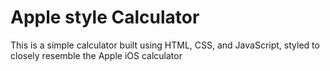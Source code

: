 # Apple style Calculator

This is a simple calculator built using HTML, CSS, and JavaScript, styled to closely resemble the Apple iOS calculator
